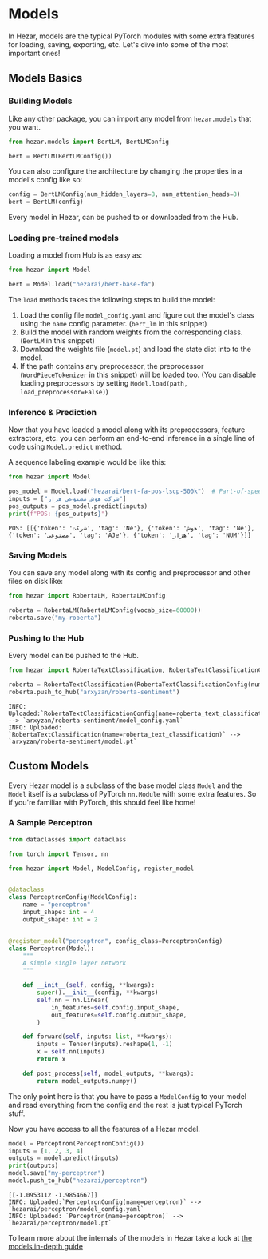 # Models
In Hezar, models are the typical PyTorch modules with some extra features for loading, saving, exporting, etc. 
Let's dive into some of the most important ones!

## Models Basics
### Building Models
Like any other package, you can import any model from `hezar.models` that you want.
```python
from hezar.models import BertLM, BertLMConfig

bert = BertLM(BertLMConfig())
```
You can also configure the architecture by changing the properties in a model's config like so:
```python
config = BertLMConfig(num_hidden_layers=8, num_attention_heads=8)
bert = BertLM(config)
```

Every model in Hezar, can be pushed to or downloaded from the Hub.

### Loading pre-trained models
Loading a model from Hub is as easy as:
```python
from hezar import Model

bert = Model.load("hezarai/bert-base-fa")
```
The `load` methods takes the following steps to build the model:

1. Load the config file `model_config.yaml` and figure out the model's class using the `name` config parameter. (`bert_lm` in this snippet)
2. Build the model with random weights from the corresponding class. (`BertLM` in this snippet)
3. Download the weights file (`model.pt`) and load the state dict into to the model.
4. If the path contains any preprocessor, the preprocessor (`WordPieceTokenizer` in this snippet) will be loaded too. 
(You can disable loading preprocessors by setting `Model.load(path, load_preprocessor=False)`)

### Inference & Prediction
Now that you have loaded a model along with its preprocessors, feature extractors, etc. you can perform an end-to-end 
inference in a single line of code using `Model.predict` method.

A sequence labeling example would be like this:
```python
from hezar import Model

pos_model = Model.load("hezarai/bert-fa-pos-lscp-500k")  # Part-of-speech
inputs = ["شرکت هوش مصنوعی هزار"]
pos_outputs = pos_model.predict(inputs)
print(f"POS: {pos_outputs}")
```
```
POS: [[{'token': 'شرکت', 'tag': 'Ne'}, {'token': 'هوش', 'tag': 'Ne'}, {'token': 'مصنوعی', 'tag': 'AJe'}, {'token': 'هزار', 'tag': 'NUM'}]]
```

### Saving Models
You can save any model along with its config and preprocessor and other files on disk like:
```python
from hezar import RobertaLM, RobertaLMConfig

roberta = RobertaLM(RobertaLMConfig(vocab_size=60000))
roberta.save("my-roberta")
```

### Pushing to the Hub
Every model can be pushed to the Hub.
```python
from hezar import RobertaTextClassification, RobertaTextClassificationConfig

roberta = RobertaTextClassification(RobertaTextClassificationConfig(num_labels=2))
roberta.push_to_hub("arxyzan/roberta-sentiment")
```
```
INFO: Uploaded:`RobertaTextClassificationConfig(name=roberta_text_classification)` --> `arxyzan/roberta-sentiment/model_config.yaml`
INFO: Uploaded: `RobertaTextClassification(name=roberta_text_classification)` --> `arxyzan/roberta-sentiment/model.pt`
```
## Custom Models
Every Hezar model is a subclass of the base model class `Model` and the `Model` itself is a subclass of PyTorch `nn.Module`
with some extra features. So if you're familiar with PyTorch, this should feel like home!

### A Sample Perceptron
```python
from dataclasses import dataclass

from torch import Tensor, nn

from hezar import Model, ModelConfig, register_model


@dataclass
class PerceptronConfig(ModelConfig):
    name = "perceptron"
    input_shape: int = 4
    output_shape: int = 2


@register_model("perceptron", config_class=PerceptronConfig)
class Perceptron(Model):
    """
    A simple single layer network
    """

    def __init__(self, config, **kwargs):
        super().__init__(config, **kwargs)
        self.nn = nn.Linear(
            in_features=self.config.input_shape,
            out_features=self.config.output_shape,
        )

    def forward(self, inputs: list, **kwargs):
        inputs = Tensor(inputs).reshape(1, -1)
        x = self.nn(inputs)
        return x

    def post_process(self, model_outputs, **kwargs):
        return model_outputs.numpy()

```
The only point here is that you have to pass a `ModelConfig` to your model and read everything from the config and the 
rest is just typical PyTorch stuff. 

Now you have access to all the features of a Hezar model.
```python
model = Perceptron(PerceptronConfig())
inputs = [1, 2, 3, 4]
outputs = model.predict(inputs)
print(outputs)
model.save("my-perceptron")
model.push_to_hub("hezarai/perceptron")
```
```
[[-1.0953112 -1.9854667]]
INFO: Uploaded:`PerceptronConfig(name=perceptron)` --> `hezarai/perceptron/model_config.yaml`
INFO: Uploaded: `Perceptron(name=perceptron)` --> `hezarai/perceptron/model.pt`
```


To learn more about the internals of the models in Hezar take a look at [the models in-depth guide](../guide/models_advanced.md)